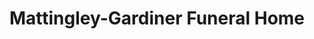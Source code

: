 ---
title: "Mattingley-Gardiner Funeral Home"
url: /leonardtown/mattingley-gardiner-funeral-home/
shop: Bestattungen
---